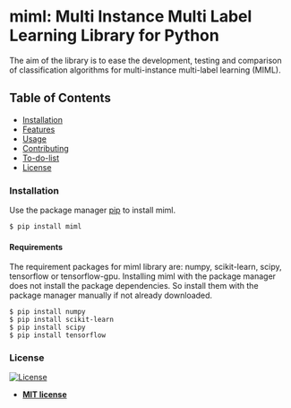 # miml: Multi Instance Multi Label Learning Library for Python
The aim of the library is to ease the development, testing and comparison of classification algorithms for multi-instance multi-label learning (MIML). 

## Table of Contents

- [Installation](#installation)
- [Features](#features)
- [Usage](#usage)
- [Contributing](#contributing)
- [To-do-list](#to-do-list)
- [License](#license)

### Installation

Use the package manager [pip](https://pip.pypa.io/en/stable/) to install miml.

```bash
$ pip install miml
```
#### Requirements
The requirement packages for miml library are: numpy, scikit-learn, scipy, tensorflow or tensorflow-gpu.
Installing miml with the package manager does not install the package dependencies.
So install them with the package manager manually if not already downloaded.

    $ pip install numpy
    $ pip install scikit-learn
    $ pip install scipy
    $ pip install tensorflow

### License
[![License](http://img.shields.io/:license-mit-blue.svg?style=flat-square)](http://badges.mit-license.org)
- **[MIT license](http://opensource.org/licenses/mit-license.php)**